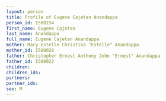 ```yaml
---
layout: person
title: Profile of Eugene Cajetan Anandappa
person_id: I500154
first_name: Eugene Cajetan
last_name: Anandappa
full_name: Eugene Cajetan Anandappa
mother: Mary Estelle Christina "Estelle" Anandappa
mother_id: I500026
father: Christopher Ernest Anthony John "Ernest" Anandappa
father_id: I500022
children:
children_ids:
partners:
partner_ids:
sex: M
---
```


